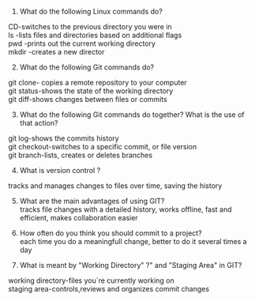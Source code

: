 1. What do the following Linux commands do?

 CD-switches to the previous directory you were in  
 ls -lists files and directories based on additional flags  
 pwd -prints out the current working directory  
 mkdir -creates a new director

2. What do the following Git commands do?  

  git clone- copies a remote repository to your computer  
  git status-shows the state of the working directory  
  git diff-shows changes between files or commits

3. What do the following Git commands do together? What is the use of that action?
 
  git log-shows the commits history  
  git checkout-switches to a specific commit, or file version  
  git branch-lists, creates or deletes branches  

4. What is version control ?  

  tracks and manages changes to files over time, saving the history

5. What are the main advantages of using GIT?  
  tracks file changes with a detailed history, works offline, fast and efficient, makes collaboration easier

6. How often do you think you should commit to a project?  
  each time you do a meaningfull change, better to do it several times a day

7. What is meant by "Working Directory" ?" and "Staging Area" in GIT?

  working directory-files you´re currently working on  
  staging area-controls,reviews and organizes commit changes
